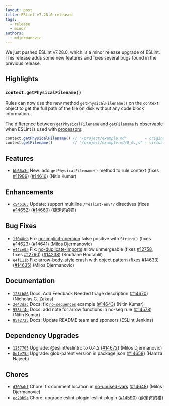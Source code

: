```yaml
---
layout: post
title: ESLint v7.28.0 released
tags:
  - release
  - minor
authors:
  - mdjermanovic
---
```


We just pushed ESLint v7.28.0, which is a minor release upgrade of ESLint. This release adds some new features and fixes several bugs found in the previous release.

## Highlights

### `context.getPhysicalFilename()`

Rules can now use the new method `getPhysicalFilename()` on the `context` object to get the full path of the file on disk without any code block information.

The difference between `getPhysicalFilename` and `getFilename` is observable when ESLint is used with [processors](/docs/user-guide/configuring/plugins#specifying-processor):

```js
context.getPhysicalFilename() // "/project/example.md"        - original file
context.getFilename()         // "/project/example.md/0_0.js" - virtual filename assigned to a code block
```






## Features


* [`bb66a3d`](https://github.com/eslint/eslint/commit/bb66a3d91af426dac9a7ffdbe47bdbbc0ffd4dd7) New: add `getPhysicalFilename()` method to rule context (fixes [#11989](https://github.com/eslint/eslint/issues/11989)) ([#14616](https://github.com/eslint/eslint/issues/14616)) (Nitin Kumar)




## Enhancements


* [`c545163`](https://github.com/eslint/eslint/commit/c5451635b4e89827cfc8d8d77083647c74506e42) Update: support multiline `/*eslint-env*/` directives (fixes [#14652](https://github.com/eslint/eslint/issues/14652)) ([#14660](https://github.com/eslint/eslint/issues/14660)) (薛定谔的猫)




## Bug Fixes


* [`1f048cb`](https://github.com/eslint/eslint/commit/1f048cb0eec660d2052f1758f4b2ad7b1cb424e1) Fix: [no-implicit-coercion](/docs/rules/no-implicit-coercion) false positive with `String()` (fixes [#14623](https://github.com/eslint/eslint/issues/14623)) ([#14641](https://github.com/eslint/eslint/issues/14641)) (Milos Djermanovic)
* [`e44ce0a`](https://github.com/eslint/eslint/commit/e44ce0a8acfaad513c385150c25e76e82a1b8f12) Fix: [no-duplicate-imports](/docs/rules/no-duplicate-imports) allow unmergeable (fixes [#12758](https://github.com/eslint/eslint/issues/12758), fixes [#12760](https://github.com/eslint/eslint/issues/12760)) ([#14238](https://github.com/eslint/eslint/issues/14238)) (Soufiane Boutahlil)
* [`e4f111b`](https://github.com/eslint/eslint/commit/e4f111b67d114adbf76a9c9dbb18fa4f49bc91b6) Fix: [arrow-body-style](/docs/rules/arrow-body-style) crash with object pattern (fixes [#14633](https://github.com/eslint/eslint/issues/14633)) ([#14635](https://github.com/eslint/eslint/issues/14635)) (Milos Djermanovic)




## Documentation


* [`123fb86`](https://github.com/eslint/eslint/commit/123fb8648731c2c23313c544ffa1872d3024fe68) Docs: Add Feedback Needed triage description ([#14670](https://github.com/eslint/eslint/issues/14670)) (Nicholas C. Zakas)
* [`2e43dac`](https://github.com/eslint/eslint/commit/2e43dacd24337a82d4184fac9b44d497675f46ef) Docs: fix [`no-sequences`](/docs/rules/no-sequences) example ([#14643](https://github.com/eslint/eslint/issues/14643)) (Nitin Kumar)
* [`958ff4e`](https://github.com/eslint/eslint/commit/958ff4e8a5102f204f1484d09985e28a79790996) Docs: add note for arrow functions in no-seq rule ([#14578](https://github.com/eslint/eslint/issues/14578)) (Nitin Kumar)
* [`85a2725`](https://github.com/eslint/eslint/commit/85a2725b1fade5538e727102d9701ccb503e54d4) Docs: Update README team and sponsors (ESLint Jenkins)




## Dependency Upgrades


* [`1237705`](https://github.com/eslint/eslint/commit/1237705dd08c209c5e3136045ec51a4ba87a3abe) Upgrade: @eslint/eslintrc to 0.4.2 ([#14672](https://github.com/eslint/eslint/issues/14672)) (Milos Djermanovic)
* [`8d1e75a`](https://github.com/eslint/eslint/commit/8d1e75a31b3e3d67130709a219bdd07ce6f3cf74) Upgrade: glob-parent version in package.json ([#14658](https://github.com/eslint/eslint/issues/14658)) (Hamza Najeeb)






## Chores


* [`d709abf`](https://github.com/eslint/eslint/commit/d709abfdde087325d4578b6709dc61040b8ca9d8) Chore: fix comment location in [no-unused-vars](/docs/rules/no-unused-vars) ([#14648](https://github.com/eslint/eslint/issues/14648)) (Milos Djermanovic)
* [`ec28b5a`](https://github.com/eslint/eslint/commit/ec28b5a2bdc69f34ce29d670f5e84d2446774a00) Chore: upgrade eslint-plugin-eslint-plugin ([#14590](https://github.com/eslint/eslint/issues/14590)) (薛定谔的猫)


